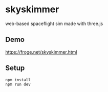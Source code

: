 # skyskimmer
web-based spaceflight sim made with three.js
## Demo
https://froge.net/skyskimmer.html
## Setup
```
npm install
npm run dev
```
